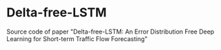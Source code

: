 # Delta-free-LSTM
Source code of paper "Delta-free-LSTM: An Error Distribution Free Deep Learning for Short-term Traffic Flow Forecasting"
